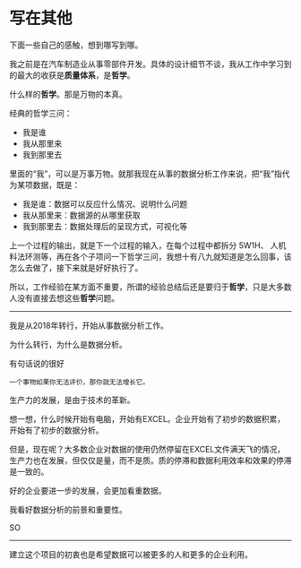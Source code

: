 # 写在其他

下面一些自己的感触，想到哪写到哪。

我之前是在汽车制造业从事零部件开发。具体的设计细节不谈，我从工作中学习到的最大的收获是**质量体系**，是**哲学**。

什么样的**哲学**。那是万物的本真。

经典的哲学三问：

- 我是谁
- 我从那里来
- 我到那里去

里面的“我”，可以是万事万物。就那我现在从事的数据分析工作来说，把“我”指代为某项数据，既是：

- 我是谁：数据可以反应什么情况、说明什么问题
- 我从那里来：数据源的从哪里获取
- 我到那里去：数据处理后的呈现方式，可视化等

上一个过程的输出，就是下一个过程的输入，在每个过程中都拆分 5W1H、 人机料法环测等，再在各个子项问一下哲学三问，我想十有八九就知道是怎么回事，该怎么去做了，接下来就是好好执行了。

所以，工作经验在某方面不重要，所谓的经验总结后还是要归于**哲学**，只是大多数人没有直接去想这些**哲学**问题。

---

我是从2018年转行，开始从事数据分析工作。

为什么转行，为什么是数据分析。

有句话说的很好

    一个事物如果你无法评价，那你就无法增长它。

生产力的发展，是由于技术的革新。

想一想，什么时候开始有电脑，开始有EXCEL。企业开始有了初步的数据积累，开始有了初步的数据分析。

但是，现在呢？大多数企业对数据的使用仍然停留在EXCEL文件满天飞的情况，生产力也在发展，但仅仅是量，而不是质。质的停滞和数据利用效率和效果的停滞是一致的。

好的企业要进一步的发展，会更加看重数据。

我看好数据分析的前景和重要性。

SO

---

建立这个项目的初衷也是希望数据可以被更多的人和更多的企业利用。
